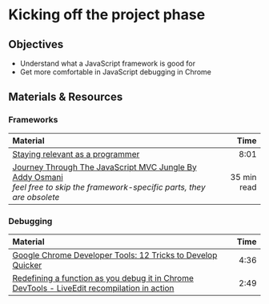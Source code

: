 # Kicking off the project phase

## Objectives
- Understand what a JavaScript framework is good for
- Get more comfortable in JavaScript debugging in Chrome

## Materials & Resources

### Frameworks
| Material | Time |
|:---------|-----:|
| [Staying relevant as a programmer](https://www.youtube.com/watch?v=ZZUY37RQS-k) | 8:01 |
| [Journey Through The JavaScript MVC Jungle By Addy Osmani](https://www.youtube.com/watch?v=ZZUY37RQS-k) <br> *feel free to skip the framework-specific parts, they are obsolete* | 35 min read |

### Debugging
| Material | Time |
|:---------|-----:|
| [Google Chrome Developer Tools: 12 Tricks to Develop Quicker](https://www.youtube.com/watch?v=nOEw9iiopwI&list=PLezb8u4j2ZFcV84LOIYR_5OSn5tkYv9tR) | 4:36 |
| [Redefining a function as you debug it in Chrome DevTools - LiveEdit recompilation in action](https://www.youtube.com/watch?v=WQZio5DlSXM) | 2:49 |

